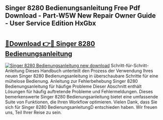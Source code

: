 ## Singer 8280 Bedienungsanleitung Free Pdf Download - Part-W5W New Repair Owner Guide - User Service Edition HxGbx

# <h2><a href="http://df4p0kb.blite.top/?on=Singer+8280+Bedienungsanleitung">🔗Download 👉🔴 Singer 8280 Bedienungsanleitung</a></h2>

[![Singer 8280 Bedienungsanleitung new download](https://i.imgur.com/lujVjoI.png)](http://df4p0kb.blite.top/?on=Singer+8280+Bedienungsanleitung)
Schritt-für-Schritt-Anleitung Dieses Handbuch unterteilt den Prozess der Verwendung Ihres neuen Singer 8280 Bedienungsanleitung in überschaubare Schritte für eine mühelose Bedienung. Anleitung zur Fehlerbehebung Singer 8280 Bedienungsanleitung für häufige Probleme Dieser Abschnitt enthält Lösungen für häufig auftretende Probleme und Fehlermeldungen. Dieses bemerkenswerte Singer 8280 Bedienungsanleitung bietet eine umfassende Suite von Funktionen, die Ihren Workflow optimieren. Vielen Dank, dass Sie sich für Singer 8280 BedienungsanleitungD entschieden haben. Wir freuen uns, Teil Ihrer Reise zu sein.
